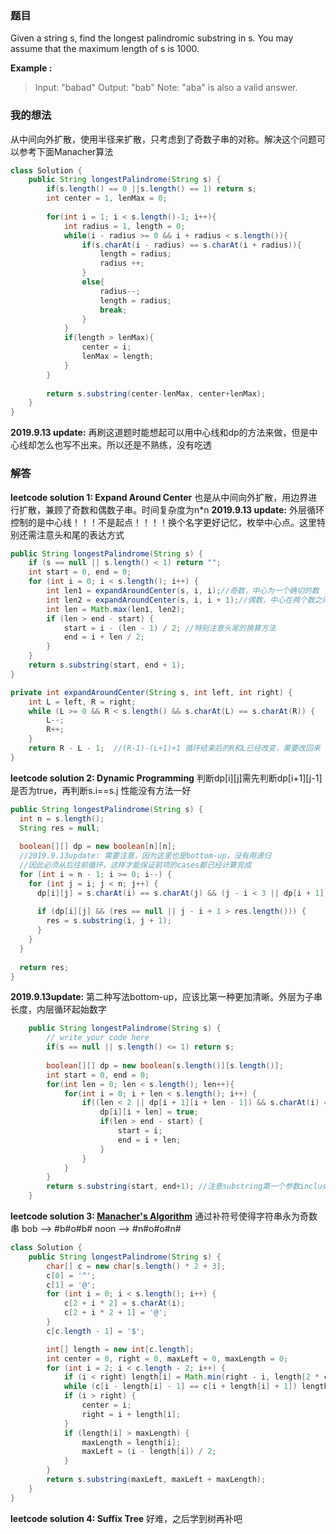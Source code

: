 ﻿### 题目
Given a string s, find the longest palindromic substring in s. You may assume that the maximum length of s is 1000.

**Example :**
>Input: "babad"
Output: "bab"
Note: "aba" is also a valid answer.

### 我的想法
从中间向外扩散，使用半径来扩散，只考虑到了奇数子串的对称。解决这个问题可以参考下面Manacher算法
```java
class Solution {
    public String longestPalindrome(String s) {
        if(s.length() == 0 ||s.length() == 1) return s;
        int center = 1, lenMax = 0;
        
        for(int i = 1; i < s.length()-1; i++){
            int radius = 1, length = 0;
            while(i - radius >= 0 && i + radius < s.length()){
                if(s.charAt(i - radius) == s.charAt(i + radius)){
                    length = radius;
                    radius ++;
                }
                else{
                    radius--;
                    length = radius;
                    break;
                }
            }
            if(length > lenMax){
                center = i;
                lenMax = length;
            }
        }
        
        return s.substring(center-lenMax, center+lenMax);
    }
}
```
**2019.9.13 update:** 再刷这道题时能想起可以用中心线和dp的方法来做，但是中心线却怎么也写不出来。所以还是不熟练，没有吃透

 
### 解答
**leetcode solution 1: Expand Around Center**
也是从中间向外扩散，用边界进行扩散，兼顾了奇数和偶数子串。时间复杂度为n*n
**2019.9.13 update:** 外层循环控制的是中心线！！！不是起点！！！！换个名字更好记忆，枚举中心点。这里特别还需注意头和尾的表达方式
```java
public String longestPalindrome(String s) {
    if (s == null || s.length() < 1) return "";
    int start = 0, end = 0;
    for (int i = 0; i < s.length(); i++) {
        int len1 = expandAroundCenter(s, i, i);//奇数，中心为一个确切的数
        int len2 = expandAroundCenter(s, i, i + 1);//偶数，中心在两个数之间
        int len = Math.max(len1, len2);
        if (len > end - start) {
            start = i - (len - 1) / 2; //特别注意头尾的换算方法
            end = i + len / 2;
        }
    }
    return s.substring(start, end + 1);
}

private int expandAroundCenter(String s, int left, int right) {
    int L = left, R = right;
    while (L >= 0 && R < s.length() && s.charAt(L) == s.charAt(R)) {
        L--;
        R++;
    }
    return R - L - 1;  //(R-1)-(L+1)+1 循环结束后的R和L已经改变，需要改回来
}
```

**leetcode solution 2: Dynamic Programming**
判断dp[i][j]需先判断dp[i+1][j-1]是否为true，再判断s.i==s.j 
性能没有方法一好
```java
public String longestPalindrome(String s) {
  int n = s.length();
  String res = null;
    
  boolean[][] dp = new boolean[n][n];
  //2019.9.13update: 需要注意，因为这里也是bottom-up，没有用递归
  //因此必须从后往前循环，这样才能保证前项的cases都已经计算完成
  for (int i = n - 1; i >= 0; i--) {
    for (int j = i; j < n; j++) {
      dp[i][j] = s.charAt(i) == s.charAt(j) && (j - i < 3 || dp[i + 1][j - 1]);
            
      if (dp[i][j] && (res == null || j - i + 1 > res.length())) {
        res = s.substring(i, j + 1);
      }
    }
  }
    
  return res;
}
```
**2019.9.13update:** 第二种写法bottom-up，应该比第一种更加清晰。外层为子串长度，内层循环起始数字
```java
    public String longestPalindrome(String s) {
        // write your code here
        if(s == null || s.length() <= 1) return s;
        
        boolean[][] dp = new boolean[s.length()][s.length()];
        int start = 0, end = 0;
        for(int len = 0; len < s.length(); len++){
            for(int i = 0; i + len < s.length(); i++) {
                if((len < 2 || dp[i + 1][i + len - 1]) && s.charAt(i) == s.charAt(i + len)) {
                    dp[i][i + len] = true;
                    if(len > end - start) {
                        start = i;
                        end = i + len;
                    }
                }
            }
        }
        return s.substring(start, end+1); //注意substring第一个参数inclusive，第二个exclusive
    }
```

**leetcode solution 3: [Manacher's Algorithm](https://www.cnblogs.com/grandyang/p/4475985.html)**
通过补符号使得字符串永为奇数串
bob    -->    #b#o#b#
noon    -->    #n#o#o#n#

```java
class Solution {  
	public String longestPalindrome(String s) {
		char[] c = new char[s.length() * 2 + 3];
		c[0] = '^';
		c[1] = '@';
		for (int i = 0; i < s.length(); i++) {
			c[2 + i * 2] = s.charAt(i);
			c[2 + i * 2 + 1] = '@';
		}
		c[c.length - 1] = '$';

		int[] length = new int[c.length];
		int center = 0, right = 0, maxLeft = 0, maxLength = 0;
		for (int i = 2; i < c.length - 2; i++) {
			if (i < right) length[i] = Math.min(right - i, length[2 * center - i]);
			while (c[i - length[i] - 1] == c[i + length[i] + 1]) length[i]++;
			if (i > right) {
				center = i;
				right = i + length[i];
			}
			if (length[i] > maxLength) {
				maxLength = length[i];
				maxLeft = (i - length[i]) / 2;
			} 
		}
		return s.substring(maxLeft, maxLeft + maxLength);
	}
}
```

**leetcode solution 4: Suffix Tree**
好难，之后学到树再补吧
